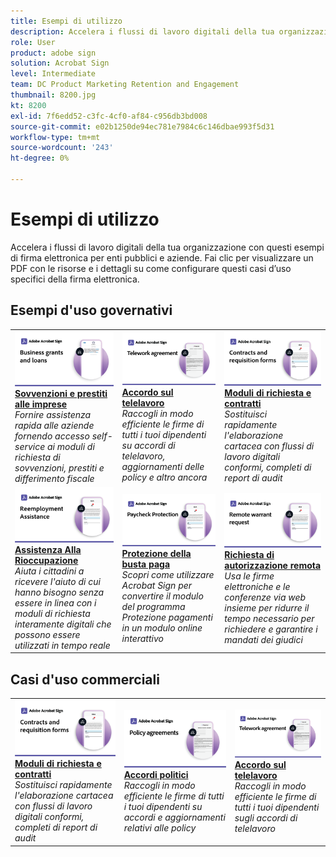 ```yaml
---
title: Esempi di utilizzo
description: Accelera i flussi di lavoro digitali della tua organizzazione con questi esempi di firma elettronica per enti pubblici e aziende
role: User
product: adobe sign
solution: Acrobat Sign
level: Intermediate
team: DC Product Marketing Retention and Engagement
thumbnail: 8200.jpg
kt: 8200
exl-id: 7f6edd52-c3fc-4cf0-af84-c956db3bd008
source-git-commit: e02b1250de94ec781e7984c6c146dbae993f5d31
workflow-type: tm+mt
source-wordcount: '243'
ht-degree: 0%

---
```


# Esempi di utilizzo

Accelera i flussi di lavoro digitali della tua organizzazione con questi esempi di firma elettronica per enti pubblici e aziende. Fai clic per visualizzare un PDF con le risorse e i dettagli su come configurare questi casi d’uso specifici della firma elettronica.

## Esempi d&#39;uso governativi

<table style="table-layout:fixed">
<tr>
  <td>
    <a href="usecasegovgrants.md">
      <img alt="Sovvenzioni e prestiti alle imprese" src="../assets/UC_Business.png" />
    </a>
    <div>
    <a href="usecasegovgrants.md"><strong>Sovvenzioni e prestiti alle imprese</strong></a>
    </div>
    <em>Fornire assistenza rapida alle aziende fornendo accesso self-service ai moduli di richiesta di sovvenzioni, prestiti e differimento fiscale</em>
    <br>
  </td> 
  <td>
    <a href="usecasegovtelework.md">
      <img alt="Accordo sul telelavoro" src="../assets/UC_MegasignR.png" />
    </a>
    <div>
    <a href="usecasegovtelework.md"><strong>Accordo sul telelavoro</strong></a>
    </div>
    <em>Raccogli in modo efficiente le firme di tutti i tuoi dipendenti su accordi di telelavoro, aggiornamenti delle policy e altro ancora</em>
    <br>
  </td>
  <td>
    <a href="usecasegovcontracts.md">
      <img alt="Moduli di richiesta e contratti" src="../assets/UC_WorkflowR.png" />
    </a>
    <div>
    <a href="usecasegovcontracts.md"><strong>Moduli di richiesta e contratti</strong></a>
    </div>
    <em>Sostituisci rapidamente l'elaborazione cartacea con flussi di lavoro digitali conformi, completi di report di audit</em>
    <br>
  </td>
</tr>
<tr>
  <td>
    <a href="usecasegovreemployment.md">
      <img alt="Assistenza Alla Rioccupazione" src="../assets/UC_WebformsR.png" />
    </a>
    <div>
    <a href="usecasegovreemployment.md"><strong>Assistenza Alla Rioccupazione</strong></a>
    </div>
    <em>Aiuta i cittadini a ricevere l'aiuto di cui hanno bisogno senza essere in linea con i moduli di richiesta interamente digitali che possono essere utilizzati in tempo reale</em>
    <br>
  </td>
  <td>
    <a href="usecasegovpaycheck.md">
      <img alt="Protezione della busta paga" src="../assets/UC_PaycheckProtectionR.png" />
    </a>
    <div>
    <a href="usecasegovpaycheck.md"><strong>Protezione della busta paga</strong></a>
    </div>
    <em>Scopri come utilizzare Acrobat Sign per convertire il modulo del programma Protezione pagamenti in un modulo online interattivo</em>
    <br>
  </td>
  <td>
    <a href="usecasegovremote.md">
      <img alt="Richiesta di autorizzazione remota" src="../assets/UC_Remote_WarrantR.png" />
    </a>
    <div>
    <a href="usecasegovremote.md"><strong>Richiesta di autorizzazione remota</strong></a>
    </div>
    <em>Usa le firme elettroniche e le conferenze via web insieme per ridurre il tempo necessario per richiedere e garantire i mandati dei giudici</em>
    <br>
  </td>
</tr>
</table>

## Casi d&#39;uso commerciali

<table style="table-layout:fixed">
<tr>
  <td>
    <a href="usecasecomcontracts.md">
      <img alt="Moduli di richiesta e contratti" src="../assets/UC_WorkflowR.png" />
    </a>
    <div>
    <a href="usecasecomcontracts.md"><strong>Moduli di richiesta e contratti</strong></a>
    </div>
    <em>Sostituisci rapidamente l'elaborazione cartacea con flussi di lavoro digitali conformi, completi di report di audit</em>
    <br>
  </td> 
  <td>
    <a href="usecasecompolicy.md">
      <img alt="Accordi politici" src="../assets/UC_Policy.png" />
    </a>
    <div>
    <a href="usecasecompolicy.md"><strong>Accordi politici</strong></a>
    </div>
    <em>Raccogli in modo efficiente le firme di tutti i tuoi dipendenti su accordi e aggiornamenti relativi alle policy</em>
    <br>
  </td>
  <td>
    <a href="usecasecomtelework.md">
      <img alt="Accordo sul telelavoro" src="../assets/UC_MegasignR.png" />
    </a>
    <div>
    <a href="usecasecomtelework.md"><strong>Accordo sul telelavoro</strong></a>
    </div>
    <em>Raccogli in modo efficiente le firme di tutti i tuoi dipendenti sugli accordi di telelavoro</em>
    <br>
  </td>
</tr>
</table>

